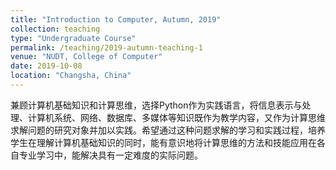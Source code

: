```yaml
---
title: "Introduction to Computer, Autumn, 2019"
collection: teaching
type: "Undergraduate Course"
permalink: /teaching/2019-autumn-teaching-1
venue: "NUDT, College of Computer"
date: 2019-10-08
location: "Changsha, China"
---
```


兼顾计算机基础知识和计算思维，选择Python作为实践语言，将信息表示与处理、计算机系统、网络、数据库、多媒体等知识既作为教学内容，又作为计算思维求解问题的研究对象并加以实践。希望通过这种问题求解的学习和实践过程，培养学生在理解计算机基础知识的同时，能有意识地将计算思维的方法和技能应用在各自专业学习中，能解决具有一定难度的实际问题。